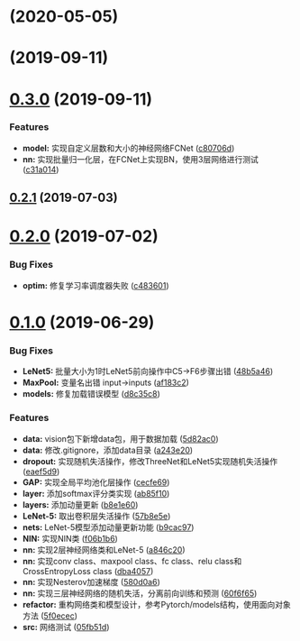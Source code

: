 # [](https://github.com/zjZSTU/PyNet/compare/v0.4.0...v) (2020-05-05)



# [](https://github.com/zjZSTU/PyNet/compare/v0.3.0...v) (2019-09-11)



# [0.3.0](https://github.com/zjZSTU/PyNet/compare/v0.2.1...v0.3.0) (2019-09-11)


### Features

* **model:** 实现自定义层数和大小的神经网络FCNet ([c80706d](https://github.com/zjZSTU/PyNet/commit/c80706d))
* **nn:** 实现批量归一化层，在FCNet上实现BN，使用3层网络进行测试 ([c31a014](https://github.com/zjZSTU/PyNet/commit/c31a014))



## [0.2.1](https://github.com/zjZSTU/PyNet/compare/v0.2.0...v0.2.1) (2019-07-03)



# [0.2.0](https://github.com/zjZSTU/PyNet/compare/v0.1.0...v0.2.0) (2019-07-02)


### Bug Fixes

* **optim:** 修复学习率调度器失败 ([c483601](https://github.com/zjZSTU/PyNet/commit/c483601))



# [0.1.0](https://github.com/zjZSTU/PyNet/compare/dba4057...v0.1.0) (2019-06-29)


### Bug Fixes

* **LeNet5:** 批量大小为1时LeNet5前向操作中C5->F6步骤出错 ([48b5a46](https://github.com/zjZSTU/PyNet/commit/48b5a46))
* **MaxPool:** 变量名出错 input->inputs ([af183c2](https://github.com/zjZSTU/PyNet/commit/af183c2))
* **models:** 修复加载错误模型 ([d8c35c8](https://github.com/zjZSTU/PyNet/commit/d8c35c8))


### Features

* **data:** vision包下新增data包，用于数据加载 ([5d82ac0](https://github.com/zjZSTU/PyNet/commit/5d82ac0))
* **data:** 修改.gitignore，添加data目录 ([a243e20](https://github.com/zjZSTU/PyNet/commit/a243e20))
* **dropout:** 实现随机失活操作，修改ThreeNet和LeNet5实现随机失活操作 ([eaef5d9](https://github.com/zjZSTU/PyNet/commit/eaef5d9))
* **GAP:** 实现全局平均池化层操作 ([cecfe69](https://github.com/zjZSTU/PyNet/commit/cecfe69))
* **layer:** 添加softmax评分类实现 ([ab85f10](https://github.com/zjZSTU/PyNet/commit/ab85f10))
* **layers:** 添加动量更新 ([b8e1e60](https://github.com/zjZSTU/PyNet/commit/b8e1e60))
* **LeNet-5:** 取出卷积层失活操作 ([57b8e5e](https://github.com/zjZSTU/PyNet/commit/57b8e5e))
* **nets:** LeNet-5模型添加动量更新功能 ([b9cac97](https://github.com/zjZSTU/PyNet/commit/b9cac97))
* **NIN:** 实现NIN类 ([f06b1b6](https://github.com/zjZSTU/PyNet/commit/f06b1b6))
* **nn:** 实现2层神经网络类和LeNet-5 ([a846c20](https://github.com/zjZSTU/PyNet/commit/a846c20))
* **nn:** 实现conv class、maxpool class、fc class、relu class和CrossEntropyLoss class ([dba4057](https://github.com/zjZSTU/PyNet/commit/dba4057))
* **nn:** 实现Nesterov加速梯度 ([580d0a6](https://github.com/zjZSTU/PyNet/commit/580d0a6))
* **nn:** 实现三层神经网络的随机失活，分离前向训练和预测 ([60f6f65](https://github.com/zjZSTU/PyNet/commit/60f6f65))
* **refactor:** 重构网络类和模型设计，参考Pytorch/models结构，使用面向对象方法 ([5f0ecec](https://github.com/zjZSTU/PyNet/commit/5f0ecec))
* **src:** 网络测试 ([05fb51d](https://github.com/zjZSTU/PyNet/commit/05fb51d))



